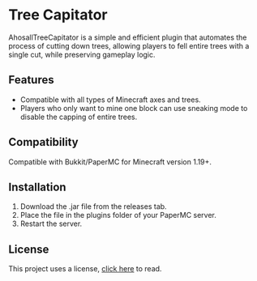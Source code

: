 # Tree Capitator

AhosallTreeCapitator is a simple and efficient plugin that automates the process of cutting down trees, allowing players to fell entire trees with a single cut, while preserving gameplay logic.

## Features

- Compatible with all types of Minecraft axes and trees.
- Players who only want to mine one block can use sneaking mode to disable the capping of entire trees.

## Compatibility

Compatible with Bukkit/PaperMC for Minecraft version 1.19+.

## Installation

1. Download the .jar file from the releases tab.
2. Place the file in the plugins folder of your PaperMC server.
3. Restart the server.

## License

This project uses a license, [click here](./LICENSE) to read.
